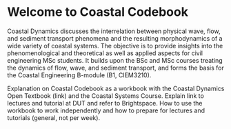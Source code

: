 # Welcome to Coastal Codebook 

Coastal Dynamics discusses the interrelation between physical wave, flow, and sediment transport phenomena and the resulting morphodynamics of a wide variety of coastal systems. The objective is to provide insights into the phenomenological and theoretical as well as applied aspects for civil engineering MSc students. It builds upon the BSc and MSc courses treating the dynamics of flow, wave, and sediment transport, and forms the basis for the Coastal Engineering B-module (B1, CIEM3210). 

Explanation on Coastal Codebook as a workbook with the Coastal Dynamics Open Textbook (link) and the Coastal Systems Course. Explain link to lectures and tutorial at DUT and refer to Brightspace. How to use the workbook to work independently and how to prepare for lectures and tutorials (general, not per week).  

```{tableofcontents}
```